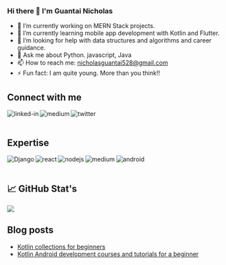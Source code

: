 ### Hi there 👋 I'm Guantai Nicholas
- 🔭 I’m currently working on MERN Stack projects.
- 🌱 I’m currently learning mobile app development with Kotlin and Flutter.
- 🤔 I’m looking for help with data structures and algorithms and career guidance.
- 💬 Ask me about Python. javascript, Java
- 📫 How to reach me: nicholasguantai528@gmail.com
- ⚡ Fun fact: I am quite young. More than you think!!

## Connect with me
[<img align="left" alt="linked-in" src="https://img.shields.io/badge/linkedin-%230077B5.svg?&style=for-the-badge&logo=linkedin&logoColor=white" />](https://www.linkedin.com/in/nicholasguantai/)

[<img align="left" alt="medium" src="https://img.shields.io/badge/medium-%2312100E.svg?&style=for-the-badge&logo=medium&logoColor=white" />](https://nicholasguantai.medium.com/)

[<img align="left" alt="twitter" src="https://img.shields.io/badge/twitter-%231DA1F2.svg?&style=for-the-badge&logo=twitter&logoColor=white" />](https://twitter.com/Nicky_guants)
<br>
<br>
## Expertise
<img align="left" alt="Django" src="https://img.shields.io/badge/django%20-%2343853D.svg?&style=for-the-badge&logo=node.js&logoColor=white" />
<img align="left" alt="react" src="https://img.shields.io/badge/react%20-%2320232a.svg?&style=for-the-badge&logo=react&logoColor=%2361DAFB" />
<img align="left" alt="nodejs" src="https://img.shields.io/badge/node.js%20-%2343853D.svg?&style=for-the-badge&logo=node.js&logoColor=white" />
<img align="left" alt="medium" src="https://img.shields.io/badge/postgres-%23316192.svg?&style=for-the-badge&logo=postgresql&logoColor=white" />
<img align="left" alt="android" src="https://img.shields.io/badge/Android-3DDC84?logo=android&logoColor=white&style=for-the-badge" />
<br>
<br>


## 📈 GitHub Stat's
<a href="">
<img align="center" src="https://github-readme-stats.vercel.app/api?username=NickyGuants&count_private=true&show_icons=true&theme=algolia">
</a>

## Blog posts
<!-- BLOG-POST-LIST:START -->
- [Kotlin collections for beginners](https://nicholasguantai.medium.com/kotlin-collections-for-beginners-b1bb91f79a52?source=rss-2b17da397be8------2)
- [Kotlin Android development courses and tutorials for a beginner](https://nicholasguantai.medium.com/kotlin-android-development-courses-and-tutorials-for-a-beginner-4ade55a592f1?source=rss-2b17da397be8------2)
<!-- BLOG-POST-LIST:END -->

